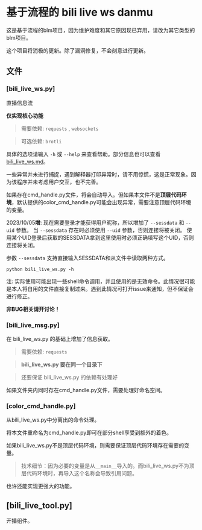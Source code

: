 # 基于流程的 bili live ws danmu

这是基于流程的blm项目，因为维护难度和其它原因现已弃用，请改为其它类型的blm项目。

这个项目将消极的更新。除了漏洞修复，不会刻意进行更新。

## 文件

### [bili_live_ws.py]

直播信息流

**仅实现核心功能**

> 需要依赖: `requests` , `websockets`

> 可选依赖: `brotli`

具体的选项请输入 `-h` 或 `--help` 来查看帮助。部分信息也可以查看[bili_live_ws.md](bili_live_ws.md)。

一些异常并未进行捕捉，遇到解释器打印异常时，请不用惊慌，这是正常现象。因为该程序并未考虑用户交互，也不完善。

如果存在cmd_handle.py文件，将会自动导入。但如果本文件不是**顶层代码环境**，默认提供的color_cmd_handle.py可能会出现异常，需要注意顶层代码环境的变量。

2023/10/05**增**: 现在需要登录才能获得用户昵称，所以增加了 `--sessdata` 和 `--uid` 参数。
当 `--sessdata` 存在时必须使用 `--uid` 参数，否则连接将被关闭。
使用某个UID登录后获取的SESSDATA拿到这里使用时必须正确填写这个UID，否则连接将关闭。

参数 `--sessdata` 支持直接输入SESSDATA和从文件中读取两种方式。

```shell
python bili_live_ws.py -h
```

注: 实际使用可能出现一些shell命令调用，并且使用的是无效命令。此情况很可能是本人将自用的文件直接复制过来。遇到此情况可打开issue来通知，但不保证会进行修正。

**非BUG相关请开讨论！**

### [bili_live_msg.py]

在 bili_live_ws.py 的基础上增加了信息获取。

> 需要依赖: `requests` 

> **bili_live_ws.py 要在同一个目录下** 

> 还要保证 bili_live_ws.py 的依赖有处理好

如果文件夹内同时存在cmd_handle.py文件，需要处理好命名空间。

### [color_cmd_handle.py]

从bili_live_ws.py中分离出的命令处理。

将本文件重命名为cmd_handle.py即可在部分shell享受到额外的着色。

如果bili_live_ws.py不是顶层代码环境，则需要保证顶层代码环境存在需要的变量。

> 技术细节：因为必要的变量是从`__main__`导入的。而bili_live_ws.py不为顶层代码环境时，再导入这个名称会导致引用问题。

也许还能实现更强大的功能。

## [bili_live_tool.py]

开播组件。
